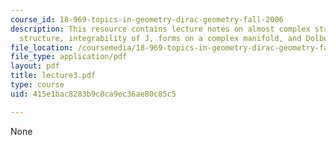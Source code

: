 ```yaml
---
course_id: 18-969-topics-in-geometry-dirac-geometry-fall-2006
description: This resource contains lecture notes on almost complex structure, Hermitian
  structure, integrability of J, forms on a complex manifold, and Dolbeault cohomology.
file_location: /coursemedia/18-969-topics-in-geometry-dirac-geometry-fall-2006/415e1bac8283b9c8ca9ec36ae80c85c5_lecture3.pdf
file_type: application/pdf
layout: pdf
title: lecture3.pdf
type: course
uid: 415e1bac8283b9c8ca9ec36ae80c85c5

---
```

None